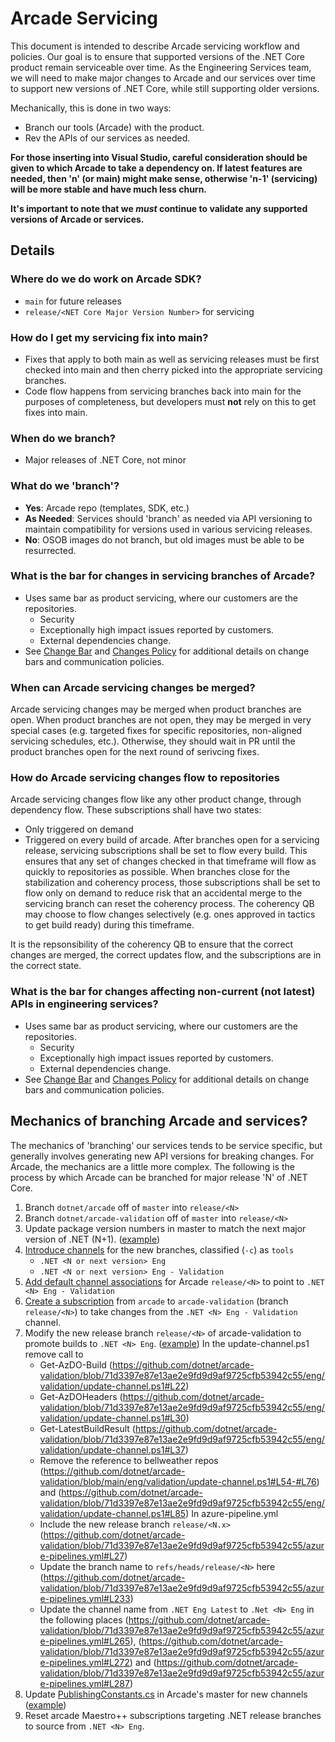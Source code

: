 # Arcade Servicing

This document is intended to describe Arcade servicing workflow and policies.
Our goal is to ensure that supported versions of the .NET Core product remain
serviceable over time. As the Engineering Services team, we will need to make
major changes to Arcade and our services over time to support new versions of
.NET Core, while still supporting older versions.

Mechanically, this is done in two ways:
- Branch our tools (Arcade) with the product.
- Rev the APIs of our services as needed.

**For those inserting into Visual Studio, careful consideration should be given to which Arcade to take a dependency on.  If latest features are needed, then 'n' (or main) might make sense, otherwise 'n-1' (servicing) will be more stable and have much less churn.**

**It's important to note that we *must* continue to validate any supported versions
of Arcade or services.**

## Details

### Where do we do work on Arcade SDK?
- `main` for future releases
- `release/<NET Core Major Version Number>` for servicing

### How do I get my servicing fix into main?
- Fixes that apply to both main as well as servicing releases must be first checked into
  main and then cherry picked into the appropriate servicing branches.
- Code flow happens from servicing branches back into main for the purposes of completeness,
  but developers must **not** rely on this to get fixes into main.

### When do we branch?
- Major releases of .NET Core, not minor

### What do we 'branch'?
- **Yes**: Arcade repo (templates, SDK, etc.)
- **As Needed**: Services should 'branch' as needed via API versioning to maintain
    compatibility for versions used in various servicing releases.
- **No**: OSOB images do not branch, but old images must be able to be resurrected.

### What is the bar for changes in servicing branches of Arcade?
- Uses same bar as product servicing, where our customers are the repositories.
    - Security
    - Exceptionally high impact issues reported by customers.
    - External dependencies change.
- See [Change Bar](./ChangeBar.md) and [Changes Policy](./ChangesPolicy.md) for
  additional details on change bars and communication policies.

### When can Arcade servicing changes be merged?
Arcade servicing changes may be merged when product branches are open. When product branches are not open, they may be merged in very special cases (e.g. targeted fixes for specific repositories, non-aligned servicing schedules, etc.). Otherwise, they should wait in PR until the product branches open for the next round of serivcing fixes.

### How do Arcade servicing changes flow to repositories

Arcade servicing changes flow like any other product change, through dependency flow. These subscriptions shall have two states:
- Only triggered on demand
- Triggered on every build of arcade.
After branches open for a servicing release, servicing subscriptions shall be set to flow every build. This ensures that any set of changes checked in that timeframe will flow as quickly to repositories as possible. When branches close for the stabilization and coherency process, those subscriptions shall be set to flow only on demand to reduce risk that an accidental merge to the servicing branch can reset the coherency process. The coherency QB may choose to flow changes selectively (e.g. ones approved in tactics to get build ready) during this timeframe.

It is the repsonsibility of the coherency QB to ensure that the correct changes are merged, the correct updates flow, and the subscriptions are in the correct state.

### What is the bar for changes affecting non-current (not latest) APIs in engineering services?
- Uses same bar as product servicing, where our customers are the repositories.
    - Security
    - Exceptionally high impact issues reported by customers.
    - External dependencies change.
- See [Change Bar](./ChangeBar.md) and [Changes Policy](./ChangesPolicy.md) for
  additional details on change bars and communication policies.

## Mechanics of branching Arcade and services?

The mechanics of 'branching' our services tends to be service specific, but
generally involves generating new API versions for breaking changes. For Arcade,
the mechanics are a little more complex. The following is the process by
which Arcade can be branched for major release 'N' of .NET Core.

1. Branch `dotnet/arcade` off of `master` into `release/<N>`
2. Branch `dotnet/arcade-validation` off of `master` into `release/<N>`
3. Update package version numbers in master to match the next major version of
   .NET (N+1). ([example](https://github.com/dotnet/arcade/pull/6356/files))
4. [Introduce channels](https://github.com/dotnet/arcade/blob/master/Documentation/Darc.md#add-channel)
   for the new branches, classified (`-c`) as `tools`
    - `.NET <N or next version> Eng`
    - `.NET <N or next version> Eng - Validation`
5. [Add default channel associations](https://github.com/dotnet/arcade/blob/master/Documentation/Darc.md#add-default-channel)
   for Arcade `release/<N>` to point to `.NET <N> Eng - Validation`
6. [Create a subscription](https://github.com/dotnet/arcade/blob/master/Documentation/Darc.md#add-subscription) from `arcade`  to `arcade-validation` (branch `release/<N>`) to take changes from the `.NET <N> Eng - Validation` channel. 
7. Modify the new release branch  `release/<N>` of arcade-validation to promote builds
   to `.NET <N> Eng`. ([example](https://github.com/dotnet/arcade-validation/pull/1857/files))
   In the update-channel.ps1 remove call to 
   - Get-AzDO-Build (https://github.com/dotnet/arcade-validation/blob/71d3397e87e13ae2e9fd9d9af9725cfb53942c55/eng/validation/update-channel.ps1#L22)
   - Get-AzDOHeaders (https://github.com/dotnet/arcade-validation/blob/71d3397e87e13ae2e9fd9d9af9725cfb53942c55/eng/validation/update-channel.ps1#L30)
   - Get-LatestBuildResult (https://github.com/dotnet/arcade-validation/blob/71d3397e87e13ae2e9fd9d9af9725cfb53942c55/eng/validation/update-channel.ps1#L37)
   - Remove the reference to bellweather repos (https://github.com/dotnet/arcade-validation/blob/main/eng/validation/update-channel.ps1#L54-#L76) and (https://github.com/dotnet/arcade-validation/blob/71d3397e87e13ae2e9fd9d9af9725cfb53942c55/eng/validation/update-channel.ps1#L85)
      In azure-pipeline.yml 
   - Include the new release branch `release/<N.x>` (https://github.com/dotnet/arcade-validation/blob/71d3397e87e13ae2e9fd9d9af9725cfb53942c55/azure-pipelines.yml#L27)
   - Update the branch name to `refs/heads/release/<N>` here (https://github.com/dotnet/arcade-validation/blob/71d3397e87e13ae2e9fd9d9af9725cfb53942c55/azure-pipelines.yml#L233)
   - Update the channel name from `.NET Eng Latest` to `.Net <N> Eng` in the following places
     (https://github.com/dotnet/arcade-validation/blob/71d3397e87e13ae2e9fd9d9af9725cfb53942c55/azure-pipelines.yml#L265),
     (https://github.com/dotnet/arcade-validation/blob/71d3397e87e13ae2e9fd9d9af9725cfb53942c55/azure-pipelines.yml#L272) and 
     (https://github.com/dotnet/arcade-validation/blob/71d3397e87e13ae2e9fd9d9af9725cfb53942c55/azure-pipelines.yml#L287)
8. Update [PublishingConstants.cs](https://github.com/dotnet/arcade/blob/master/src/Microsoft.DotNet.Build.Tasks.Feed/src/model/PublishingConstants.cs)
   in Arcade's master for new channels ([example](https://github.com/dotnet/arcade/pull/6360/files))
9. Reset arcade Maestro++ subscriptions targeting .NET release branches to
   source from `.NET <N> Eng`.
